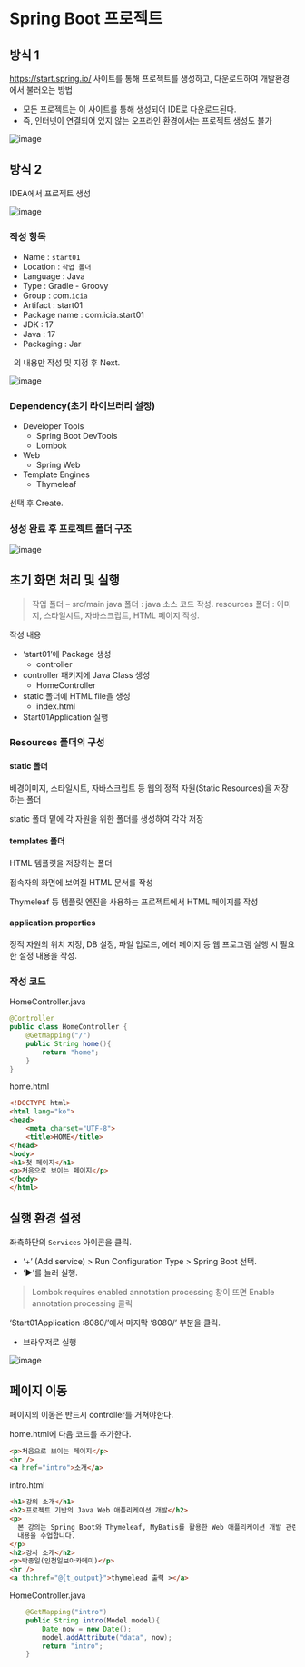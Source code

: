 # Spring Boot 프로젝트

## 방식 1
https://start.spring.io/ 사이트를 통해 프로젝트를 생성하고, 다운로드하여 개발환경에서 불러오는 방법
- 모든 프로젝트는 이 사이트를 통해 생성되어 IDE로 다운로드된다.
- 즉, 인터넷이 연결되어 있지 않는 오프라인 환경에서는 프로젝트 생성도 불가

![image](https://github.com/tiblo/spring_edu/assets/34559256/306882a4-fb45-401b-b4fc-f1e67a6ee37b)

## 방식 2
IDEA에서 프로젝트 생성

![image](https://github.com/tiblo/spring_edu/assets/34559256/e3fb90cc-7690-40aa-b82d-f9a877e576a3)

### 작성 항목
- Name : ``start01``
- Location : ``작업 폴더``
- Language : Java
- Type : Gradle - Groovy
- Group : com.``icia``
- Artifact : start01
- Package name : com.icia.start01
- JDK : 17
- Java : 17
- Packaging : Jar

`` ``의 내용만 작성 및 지정 후 Next.

![image](https://github.com/tiblo/spring_edu/assets/34559256/2a7b2a84-32d1-40b8-b5b9-52d400f353ac)

### Dependency(초기 라이브러리 설정)
- Developer Tools
  - Spring Boot DevTools
  - Lombok
- Web
  - Spring Web
- Template Engines
  - Thymeleaf

선택 후 Create.

### 생성 완료 후 프로젝트 폴더 구조

![image](https://github.com/tiblo/spring_edu/assets/34559256/5982f410-fd66-43d3-ab87-39977dcc7056)


## 초기 화면 처리 및 실행
> 작업 폴더 – src/main
> java 폴더 : java 소스 코드 작성.
> resources 폴더 : 이미지, 스타일시트, 자바스크립트, HTML 페이지 작성.

작성 내용
- ‘start01’에 Package 생성
  - controller
- controller 패키지에 Java Class 생성
  - HomeController
- static 폴더에 HTML file을 생성
  - index.html
- Start01Application 실행

### Resources 폴더의 구성
#### static 폴더
배경이미지, 스타일시트, 자바스크립트 등 웹의 정적 자원(Static Resources)을 저장하는 폴더

static 폴더 밑에 각 자원을 위한 폴더를 생성하여 각각 저장

#### templates 폴더
HTML 템플릿을 저장하는 폴더

접속자의 화면에 보여질 HTML 문서를 작성

Thymeleaf 등 템플릿 엔진을 사용하는 프로젝트에서 HTML 페이지를 작성

#### application.properties
정적 자원의 위치 지정, DB 설정, 파일 업로드, 에러 페이지 등 웹 프로그램 실행 시 필요한 설정 내용을 작성.

### 작성 코드
HomeController.java
```java
@Controller
public class HomeController {
    @GetMapping("/")
    public String home(){
        return "home";
    }
}
```

home.html
```html
<!DOCTYPE html>
<html lang="ko">
<head>
    <meta charset="UTF-8">
    <title>HOME</title>
</head>
<body>
<h1>첫 페이지</h1>
<p>처음으로 보이는 페이지</p>
</body>
</html>
```

## 실행 환경 설정
좌측하단의 ``Services`` 아이콘을 클릭.
- ‘+’ (Add service) > Run Configuration Type > Spring Boot 선택.
- ‘▶’를 눌러 실행.

> Lombok requires enabled annotation processing 창이 뜨면 Enable annotation processing 클릭

‘Start01Application :8080/’에서 마지막 ‘8080/’ 부분을 클릭. 
- 브라우저로 실행

![image](https://github.com/tiblo/spring_edu/assets/34559256/e13c3bc2-b620-4963-8063-dd93d7d2f2c8)


## 페이지 이동

페이지의 이동은 반드시 controller를 거쳐야한다.

home.html에 다음 코드를 추가한다.

```html
<p>처음으로 보이는 페이지</p>
<hr />
<a href="intro">소개</a>
```

intro.html

```html
<h1>강의 소개</h1>
<h2>프로젝트 기반의 Java Web 애플리케이션 개발</h2>
<p>
  본 강의는 Spring Boot와 Thymeleaf, MyBatis를 활용한 Web 애플리케이션 개발 관련
  내용을 수업합니다.
</p>
<h2>강사 소개</h2>
<p>박종일(인천일보아카데미)</p>
<hr />
<a th:href="@{t_output}">thymelead 출력 ></a>
```

HomeController.java

```java
    @GetMapping("intro")
    public String intro(Model model){
        Date now = new Date();
        model.addAttribute("data", now);
        return "intro";
    }
```
